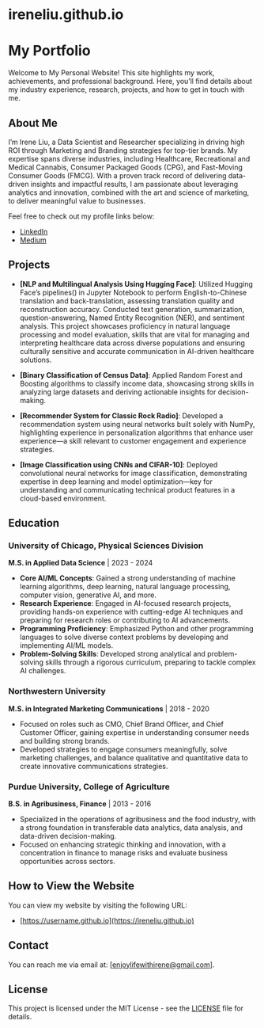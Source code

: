 # ireneliu.github.io
# My Portfolio

Welcome to My Personal Website! This site highlights my work, achievements, and professional background. Here, you’ll find details about my industry experience, research, projects, and how to get in touch with me.

## About Me

I’m Irene Liu, a Data Scientist and Researcher specializing in driving high ROI through Marketing and Branding strategies for top-tier brands. My expertise spans diverse industries, including Healthcare, Recreational and Medical Cannabis, Consumer Packaged Goods (CPG), and Fast-Moving Consumer Goods (FMCG). With a proven track record of delivering data-driven insights and impactful results, I am passionate about leveraging analytics and innovation, combined with the art and science of marketing, to deliver meaningful value to businesses.

Feel free to check out my profile links below:

- [LinkedIn]([https://www.linkedin.com/in/your-linkedin-profile](https://www.linkedin.com/in/irenegliu/))
- [Medium]([https://medium.com/@your-medium-handle](https://medium.com/@enjoylifewithirene))

## Projects

- **[NLP and Multilingual Analysis Using Hugging Face]**: Utilized Hugging Face’s pipelines() in Jupyter Notebook to perform English-to-Chinese translation and back-translation, assessing translation quality and reconstruction accuracy. Conducted text generation, summarization, question-answering, Named Entity Recognition (NER), and sentiment analysis. This project showcases proficiency in natural language processing and model evaluation, skills that are vital for managing and interpreting healthcare data across diverse populations and ensuring culturally sensitive and accurate communication in AI-driven healthcare solutions.

- **[Binary Classification of Census Data]**: Applied Random Forest and Boosting algorithms to classify income data, showcasing strong skills in analyzing large datasets and deriving actionable insights for decision-making.

- **[Recommender System for Classic Rock Radio]**: Developed a recommendation system using neural networks built solely with NumPy, highlighting experience in personalization algorithms that enhance user experience—a skill relevant to customer engagement and experience strategies.

- **[Image Classification using CNNs and CIFAR-10]**: Deployed convolutional neural networks for image classification, demonstrating expertise in deep learning and model optimization—key for understanding and communicating technical product features in a cloud-based environment.

## Education

### University of Chicago, Physical Sciences Division  
**M.S. in Applied Data Science** | 2023 - 2024  
- **Core AI/ML Concepts**: Gained a strong understanding of machine learning algorithms, deep learning, natural language processing, computer vision, generative AI, and more.  
- **Research Experience**: Engaged in AI-focused research projects, providing hands-on experience with cutting-edge AI techniques and preparing for research roles or contributing to AI advancements.  
- **Programming Proficiency**: Emphasized Python and other programming languages to solve diverse context problems by developing and implementing AI/ML models.  
- **Problem-Solving Skills**: Developed strong analytical and problem-solving skills through a rigorous curriculum, preparing to tackle complex AI challenges.

### Northwestern University  
**M.S. in Integrated Marketing Communications** | 2018 - 2020  
- Focused on roles such as CMO, Chief Brand Officer, and Chief Customer Officer, gaining expertise in understanding consumer needs and building strong brands.  
- Developed strategies to engage consumers meaningfully, solve marketing challenges, and balance qualitative and quantitative data to create innovative communications strategies.

### Purdue University, College of Agriculture  
**B.S. in Agribusiness, Finance** | 2013 - 2016  
- Specialized in the operations of agribusiness and the food industry, with a strong foundation in transferable data analytics, data analysis, and data-driven decision-making.  
- Focused on enhancing strategic thinking and innovation, with a concentration in finance to manage risks and evaluate business opportunities across sectors.


## How to View the Website

You can view my website by visiting the following URL:

- [https://username.github.io](https://ireneliu.github.io)

## Contact

You can reach me via email at: [enjoylifewithirene@gmail.com].

## License

This project is licensed under the MIT License - see the [LICENSE](LICENSE) file for details.
